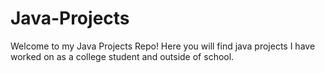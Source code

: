 # Java-Projects
Welcome to my Java Projects Repo! Here you will find java projects I have worked on as a college student and outside of school.
